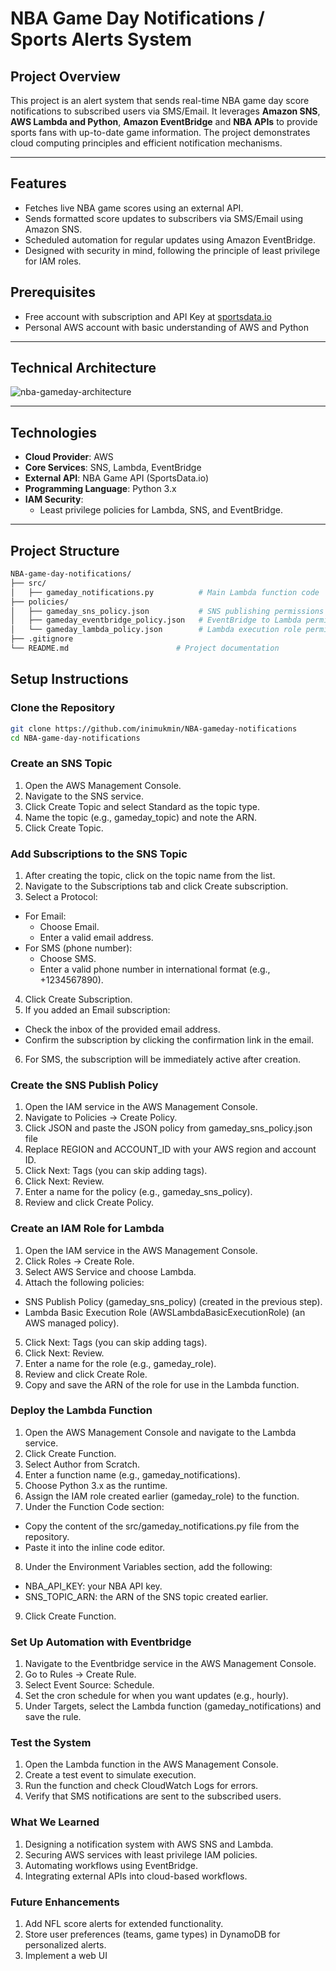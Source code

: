 # NBA Game Day Notifications / Sports Alerts System

## **Project Overview**

This project is an alert system that sends real-time NBA game day score notifications to subscribed users via SMS/Email. It leverages **Amazon SNS**, **AWS Lambda and Python**, **Amazon EventBridge** and **NBA APIs** to provide sports fans with up-to-date game information. The project demonstrates cloud computing principles and efficient notification mechanisms.

---

## **Features**

- Fetches live NBA game scores using an external API.
- Sends formatted score updates to subscribers via SMS/Email using Amazon SNS.
- Scheduled automation for regular updates using Amazon EventBridge.
- Designed with security in mind, following the principle of least privilege for IAM roles.

## **Prerequisites**

- Free account with subscription and API Key at [sportsdata.io](https://sportsdata.io/)
- Personal AWS account with basic understanding of AWS and Python

---

## **Technical Architecture**

![nba-gameday-architecture](https://github.com/user-attachments/assets/2f599312-6932-4f30-9663-a8ddcc9d8426)

---

## **Technologies**

- **Cloud Provider**: AWS
- **Core Services**: SNS, Lambda, EventBridge
- **External API**: NBA Game API (SportsData.io)
- **Programming Language**: Python 3.x
- **IAM Security**:
  - Least privilege policies for Lambda, SNS, and EventBridge.

---

## **Project Structure**

```bash
NBA-game-day-notifications/
├── src/
│   ├── gameday_notifications.py          # Main Lambda function code
├── policies/
│   ├── gameday_sns_policy.json           # SNS publishing permissions
│   ├── gameday_eventbridge_policy.json   # EventBridge to Lambda permissions
│   └── gameday_lambda_policy.json        # Lambda execution role permissions
├── .gitignore
└── README.md                        # Project documentation
```

## **Setup Instructions**

### **Clone the Repository**

```bash
git clone https://github.com/inimukmin/NBA-gameday-notifications
cd NBA-game-day-notifications
```

### **Create an SNS Topic**

1. Open the AWS Management Console.
2. Navigate to the SNS service.
3. Click Create Topic and select Standard as the topic type.
4. Name the topic (e.g., gameday_topic) and note the ARN.
5. Click Create Topic.

### **Add Subscriptions to the SNS Topic**

1. After creating the topic, click on the topic name from the list.
2. Navigate to the Subscriptions tab and click Create subscription.
3. Select a Protocol:

- For Email:
  - Choose Email.
  - Enter a valid email address.
- For SMS (phone number):
  - Choose SMS.
  - Enter a valid phone number in international format (e.g., +1234567890).

4. Click Create Subscription.
5. If you added an Email subscription:

- Check the inbox of the provided email address.
- Confirm the subscription by clicking the confirmation link in the email.

6. For SMS, the subscription will be immediately active after creation.

### **Create the SNS Publish Policy**

1. Open the IAM service in the AWS Management Console.
2. Navigate to Policies → Create Policy.
3. Click JSON and paste the JSON policy from gameday_sns_policy.json file
4. Replace REGION and ACCOUNT_ID with your AWS region and account ID.
5. Click Next: Tags (you can skip adding tags).
6. Click Next: Review.
7. Enter a name for the policy (e.g., gameday_sns_policy).
8. Review and click Create Policy.

### **Create an IAM Role for Lambda**

1. Open the IAM service in the AWS Management Console.
2. Click Roles → Create Role.
3. Select AWS Service and choose Lambda.
4. Attach the following policies:

- SNS Publish Policy (gameday_sns_policy) (created in the previous step).
- Lambda Basic Execution Role (AWSLambdaBasicExecutionRole) (an AWS managed policy).

5. Click Next: Tags (you can skip adding tags).
6. Click Next: Review.
7. Enter a name for the role (e.g., gameday_role).
8. Review and click Create Role.
9. Copy and save the ARN of the role for use in the Lambda function.

### **Deploy the Lambda Function**

1. Open the AWS Management Console and navigate to the Lambda service.
2. Click Create Function.
3. Select Author from Scratch.
4. Enter a function name (e.g., gameday_notifications).
5. Choose Python 3.x as the runtime.
6. Assign the IAM role created earlier (gameday_role) to the function.
7. Under the Function Code section:

- Copy the content of the src/gameday_notifications.py file from the repository.
- Paste it into the inline code editor.

8. Under the Environment Variables section, add the following:

- NBA_API_KEY: your NBA API key.
- SNS_TOPIC_ARN: the ARN of the SNS topic created earlier.

9. Click Create Function.

### **Set Up Automation with Eventbridge**

1. Navigate to the Eventbridge service in the AWS Management Console.
2. Go to Rules → Create Rule.
3. Select Event Source: Schedule.
4. Set the cron schedule for when you want updates (e.g., hourly).
5. Under Targets, select the Lambda function (gameday_notifications) and save the rule.

### **Test the System**

1. Open the Lambda function in the AWS Management Console.
2. Create a test event to simulate execution.
3. Run the function and check CloudWatch Logs for errors.
4. Verify that SMS notifications are sent to the subscribed users.

### **What We Learned**

1. Designing a notification system with AWS SNS and Lambda.
2. Securing AWS services with least privilege IAM policies.
3. Automating workflows using EventBridge.
4. Integrating external APIs into cloud-based workflows.

### **Future Enhancements**

1. Add NFL score alerts for extended functionality.
2. Store user preferences (teams, game types) in DynamoDB for personalized alerts.
3. Implement a web UI
